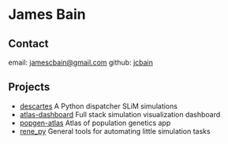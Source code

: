 # James Bain

## Contact
email: <jamescbain@gmail.com>
github: [jcbain](https://github.com/jcbain)

## Projects
- [descartes](https://github.com/jcbain/descartes) A Python dispatcher SLiM simulations
- [atlas-dashboard](https://github.com/jcbain/atlas-dashboard) Full stack simulation visualization dashboard
- [popgen-atlas](https://github.com/jcbain/popgen-atlas) Atlas of population genetics app
- [rene_py](https://github.com/jcbain/rene_py) General tools for automating little simulation tasks
